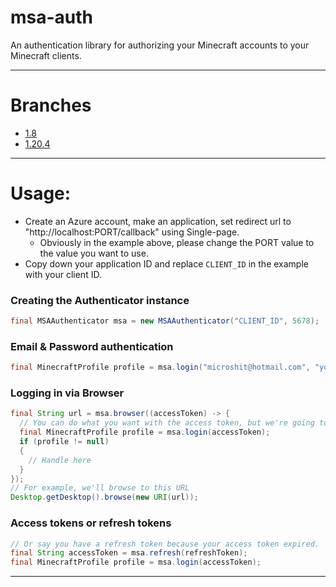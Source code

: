 # msa-auth
An authentication library for authorizing your Minecraft accounts to your Minecraft clients.

---

# Branches
- [1.8](https://github.com/xgraza/msa-auth/tree/1.8)
- [1.20.4](https://github.com/xgraza/msa-auth/tree/1.20.4)

---

# Usage:

- Create an Azure account, make an application, set redirect url to "http://localhost:PORT/callback" using Single-page.
  - Obviously in the example above, please change the PORT value to the value you want to use.
- Copy down your application ID and replace `CLIENT_ID` in the example with your client ID.

### Creating the Authenticator instance
```java
final MSAAuthenticator msa = new MSAAuthenticator("CLIENT_ID", 5678);
```

### Email & Password authentication
```java
final MinecraftProfile profile = msa.login("microshit@hotmail.com", "youshallnotpass11");
```

### Logging in via Browser
```java
final String url = msa.browser((accessToken) -> {
  // You can do what you want with the access token, but we're going to login with it for example
  final MinecraftProfile profile = msa.login(accessToken);
  if (profile != null)
  {
    // Handle here
  }
});
// For example, we'll browse to this URL
Desktop.getDesktop().browse(new URI(url)); 
```

### Access tokens or refresh tokens
```java
// Or say you have a refresh token because your access token expired.
final String accessToken = msa.refresh(refreshToken);
final MinecraftProfile profile = msa.login(accessToken);
```

---
